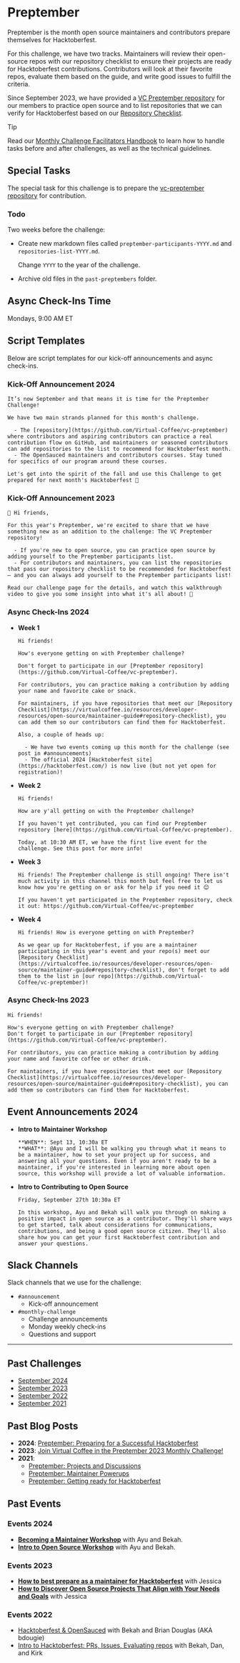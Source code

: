# Preptember

Preptember is the month open source maintainers and contributors prepare themselves for Hacktoberfest.

For this challenge, we have two tracks. Maintainers will review their open-source repos with our repository checklist to ensure their projects are ready for Hacktoberfest contributions. Contributors will look at their favorite repos, evaluate them based on the guide, and write good issues to fulfill the criteria.

Since September 2023, we have provided a [VC Preptember repository](https://github.com/Virtual-Coffee/vc-preptember) for our members to practice open source and to list repositories that we can verify for Hacktoberfest based on our [Repository Checklist](https://virtualcoffee.io/resources/developer-resources/open-source/maintainer-guide#repository-checklist).

> [!TIP]
> Read our [Monthly Challenge Facilitators Handbook](../facilitators-docs/README.md) to learn how to handle tasks before and after challenges, as well as the technical guidelines.

## Special Tasks

The special task for this challenge is to prepare the [vc-preptember repository](https://github.com/Virtual-Coffee/vc-preptember) for contribution.

### Todo

Two weeks before the challenge:

- Create new markdown files called `preptember-participants-YYYY.md` and `repositories-list-YYYY.md`.

  Change `YYYY` to the year of the challenge.

- Archive old files in the `past-preptembers` folder.

## Async Check-Ins Time

Mondays, 9:00 AM ET

## Script Templates

Below are script templates for our kick-off announcements and async check-ins.

### Kick-Off Announcement 2024

```text
It’s now September and that means it is time for the Preptember Challenge!

We have two main strands planned for this month's challenge.

  - The [repository](https://github.com/Virtual-Coffee/vc-preptember) where contributors and aspiring contributors can practice a real contribution flow on GitHub, and maintainers or seasoned contributors can add repositories to the list to recommend for Hacktoberfest month.
  - The OpenSauced maintainers and contributors courses. Stay tuned for specifics of our program around these courses.

Let's get into the spirit of the fall and use this Challenge to get prepared for next month's Hacktoberfest 🎃
```

### Kick-Off Announcement 2023

```text
📢 Hi friends,

For this year's Preptember, we're excited to share that we have something new as an addition to the challenge: The VC Preptember repository!

  - If you're new to open source, you can practice open source by adding yourself to the Preptember participants list.
  - For contributors and maintainers, you can list the repositories that pass our repository checklist to be recommended for Hacktoberfest — and you can always add yourself to the Preptember participants list!

Read our challenge page for the details, and watch this walkthrough video to give you some insight into what it's all about! 🙌
```

### Async Check-Ins 2024

- **Week 1**

  ```text
  Hi friends!

  How's everyone getting on with Preptember challenge?

  Don't forget to participate in our [Preptember repository](https://github.com/Virtual-Coffee/vc-preptember).

  For contributors, you can practice making a contribution by adding your name and favorite cake or snack.

  For maintainers, if you have repositories that meet our [Repository Checklist](https://virtualcoffee.io/resources/developer-resources/open-source/maintainer-guide#repository-checklist), you can add them so our contributors can find them for Hacktoberfest.

  Also, a couple of heads up:
  
    - We have two events coming up this month for the challenge (see post in #announcements)
    - The official 2024 [Hacktoberfest site](https://hacktoberfest.com/) is now live (but not yet open for registration)!
  ```

- **Week 2**

  ```text
  Hi friends!

  How are y'all getting on with the Preptember challenge?

  If you haven't yet contributed, you can find our Preptember repository [here](https://github.com/Virtual-Coffee/vc-preptember).

  Today, at 10:30 AM ET, we have the first live event for the challenge. See this post for more info!
  ```

- **Week 3**

  ```text
  Hi friends! The Preptember challenge is still ongoing! There isn't much activity in this channel this month but feel free to let us know how you're getting on or ask for help if you need it 😊

  If you haven't yet participated in the Preptember repository, check it out: https://github.com/Virtual-Coffee/vc-preptember
  ```

- **Week 4**

  ```text
  Hi friends! How is everyone getting on with Preptember?

  As we gear up for Hacktoberfest, if you are a maintainer participating in this year's event and your repo(s) meet our [Repository Checklist](https://virtualcoffee.io/resources/developer-resources/open-source/maintainer-guide#repository-checklist), don't forget to add them to the list in [our repo](https://github.com/Virtual-Coffee/vc-preptember)!
  ```

### Async Check-Ins 2023

```text
Hi friends!

How's everyone getting on with Preptember challenge?
Don't forget to participate in our [Preptember repository](https://github.com/Virtual-Coffee/vc-preptember).

For contributors, you can practice making a contribution by adding your name and favorite coffee or other drink.

For maintainers, if you have repositories that meet our [Repository Checklist](https://virtualcoffee.io/resources/developer-resources/open-source/maintainer-guide#repository-checklist), you can add them so contributors can find them for Hacktoberfest.
```

## Event Announcements 2024

- **Intro to Maintainer Workshop**

  ```text
  **WHEN**: Sept 13, 10:30a ET
  **WHAT**: @Ayu and I will be walking you through what it means to be a maintainer, how to set your project up for success, and answering all your questions. Even if you aren't ready to be a maintainer, if you're interested in learning more about open source, this workshop will provide a lot of valuable information.
  ```

- **Intro to Contributing to Open Source**

  ```text
  Friday, September 27th 10:30a ET

  In this workshop, Ayu and Bekah will walk you through on making a positive impact in open source as a contributor. They'll share ways to get started, talk about considerations for communications, contributions, and being a good open source citizen. They'll also share how you can get your first Hacktoberfest contribution and answer your questions.
  ```

## Slack Channels

Slack channels that we use for the challenge:

- `#announcement`
  - Kick-off announcement
- `#monthly-challenge`
  - Challenge announcements
  - Monday weekly check-ins
  - Questions and support

---

## Past Challenges

- [September 2024](https://virtualcoffee.io/monthlychallenges/sept-2024)
- [September 2023](https://virtualcoffee.io/monthlychallenges/sept-2023)
- [September 2022](https://virtualcoffee.io/monthlychallenges/sept-2022)
- [September 2021](https://virtualcoffee.io/monthlychallenges/sept-2021)

## Past Blog Posts

- **2024**: [Preptember: Preparing for a Successful Hacktoberfest](https://dev.to/virtualcoffee/preptember-preparing-for-a-successful-hacktoberfest-5baa)
- **2023**: [Join Virtual Coffee in the Preptember 2023 Monthly Challenge!](https://dev.to/virtualcoffee/join-virtual-coffee-in-the-preptember-2023-monthly-challenge-51d2)
- **2021**:
  - [Preptember: Projects and Discussions](https://dev.to/virtualcoffee/preptember-projects-and-discussions-1ei6)
  - [Preptember: Maintainer Powerups](https://dev.to/virtualcoffee/preptember-maintainer-powerups-4m1n)
  - [Preptember: Getting ready for Hacktoberfest](https://dev.to/virtualcoffee/preptember-getting-ready-for-hacktoberfest-143j)

## Past Events

### Events 2024

- **[Becoming a Maintainer Workshop](https://www.youtube.com/watch?v=a-wrAFiBqFI)** with Ayu and Bekah.
- **[Intro to Open Source Workshop](https://www.youtube.com/watch?v=KoVX3kGMn3c)** with Ayu and Bekah.

### Events 2023

- **[How to best prepare as a maintainer for Hacktoberfest](https://www.youtube.com/watch?v=b2d84LhlW6Q)** with Jessica
- **[How to Discover Open Source Projects That Align with Your Needs and Goals](https://youtu.be/A7qZwaqBC00?si=0gSKVDyQ8N6DoLM3)** with Jessica

### Events 2022

- [Hacktoberfest & OpenSauced](https://www.youtube.com/watch?v=A8iI2jlsqfs) with Bekah and Brian Douglas (AKA bdougie)
- [Intro to Hacktoberfest: PRs, Issues, Evaluating repos](https://www.youtube.com/watch?v=QAUodCQnpkQ) with Bekah, Dan, and Kirk
